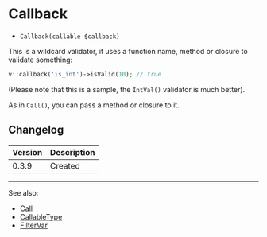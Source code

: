 # Callback

- `Callback(callable $callback)`

This is a wildcard validator, it uses a function name, method or closure
to validate something:

```php
v::callback('is_int')->isValid(10); // true
```

(Please note that this is a sample, the `IntVal()` validator is much better).

As in `Call()`, you can pass a method or closure to it.

## Changelog

Version | Description
--------|-------------
  0.3.9 | Created

***
See also:

- [Call](Call.md)
- [CallableType](CallableType.md)
- [FilterVar](FilterVar.md)
